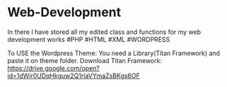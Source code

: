 # Web-Development
In there I have stored all my edited class and functions for my web development works
#PHP #HTML #XML #WORDPRESS

To USE the Wordpress Theme: You need a Library(Titan Framework) and paste it on theme folder. 
Download Titan Framework: https://drive.google.com/open?id=1dWjr0UDqHkguw2Q1rjaVYmaZsBKgs6OF
